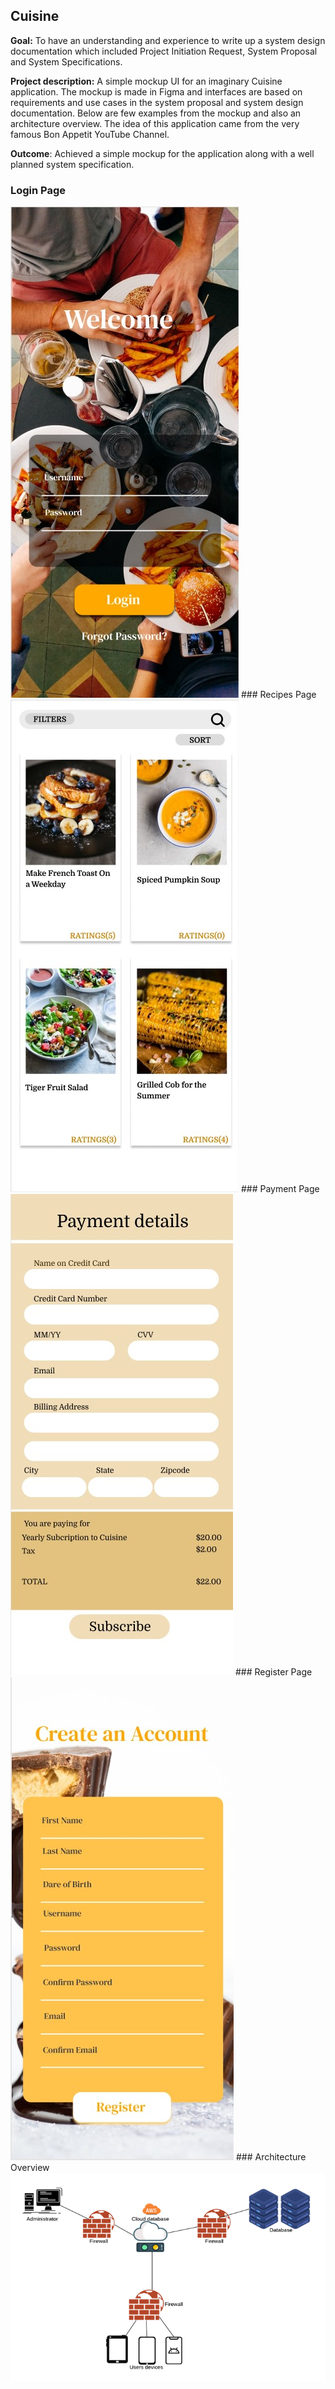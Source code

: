 ## Cuisine
**Goal:** To have an understanding and experience to write up a system design documentation which included Project Initiation Request, System Proposal and System Specifications.

**Project description:** A simple mockup UI for an imaginary Cuisine application. The mockup is made in Figma and interfaces are based on requirements and use cases in the system proposal and system design documentation. Below are few examples from the mockup and also an architecture overview. The idea of this application came from the very famous Bon Appetit YouTube Channel.

**Outcome**: Achieved a simple mockup for the application along with a well planned system specification. 



### Login Page
<img src="images/Login Page.jpg?raw=true"/>
### Recipes Page
<img src="images/Recipes Page.jpg?raw=true"/>
### Payment Page
<img src="images/Payment page.jpg?raw=true"/>
### Register Page
<img src="images/Register.jpg?raw=true"/>
### Architecture Overview
<img src="images/Picture2.png?raw=true"/>




